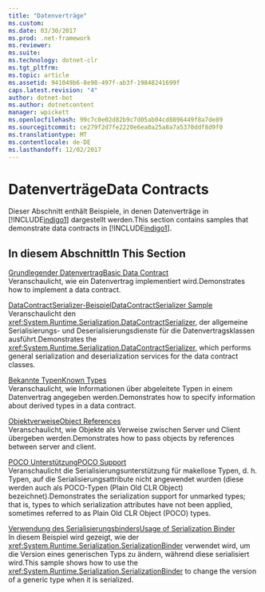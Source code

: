 ```yaml
---
title: "Datenverträge"
ms.custom: 
ms.date: 03/30/2017
ms.prod: .net-framework
ms.reviewer: 
ms.suite: 
ms.technology: dotnet-clr
ms.tgt_pltfrm: 
ms.topic: article
ms.assetid: 941049b6-8e98-497f-ab3f-19848241699f
caps.latest.revision: "4"
author: dotnet-bot
ms.author: dotnetcontent
manager: wpickett
ms.openlocfilehash: 99c7c0e02d82b9c7d05ab04cd8896449f8a7de89
ms.sourcegitcommit: ce279f2d7fe2220e6ea0a25a8a7a5370ddf8d9f0
ms.translationtype: MT
ms.contentlocale: de-DE
ms.lasthandoff: 12/02/2017
---
```

# <a name="data-contracts"></a><span data-ttu-id="4e2f7-102">Datenverträge</span><span class="sxs-lookup"><span data-stu-id="4e2f7-102">Data Contracts</span></span>
<span data-ttu-id="4e2f7-103">Dieser Abschnitt enthält Beispiele, in denen Datenverträge in [!INCLUDE[indigo1](../../../../includes/indigo1-md.md)] dargestellt werden.</span><span class="sxs-lookup"><span data-stu-id="4e2f7-103">This section contains samples that demonstrate data contracts in [!INCLUDE[indigo1](../../../../includes/indigo1-md.md)].</span></span>  
  
## <a name="in-this-section"></a><span data-ttu-id="4e2f7-104">In diesem Abschnitt</span><span class="sxs-lookup"><span data-stu-id="4e2f7-104">In This Section</span></span>  
 [<span data-ttu-id="4e2f7-105">Grundlegender Datenvertrag</span><span class="sxs-lookup"><span data-stu-id="4e2f7-105">Basic Data Contract</span></span>](../../../../docs/framework/wcf/samples/basic-data-contract.md)  
 <span data-ttu-id="4e2f7-106">Veranschaulicht, wie ein Datenvertrag implementiert wird.</span><span class="sxs-lookup"><span data-stu-id="4e2f7-106">Demonstrates how to implement a data contract.</span></span>  
  
 [<span data-ttu-id="4e2f7-107">DataContractSerializer-Beispiel</span><span class="sxs-lookup"><span data-stu-id="4e2f7-107">DataContractSerializer Sample</span></span>](../../../../docs/framework/wcf/samples/datacontractserializer-sample.md)  
 <span data-ttu-id="4e2f7-108">Veranschaulicht den <xref:System.Runtime.Serialization.DataContractSerializer>, der allgemeine Serialisierungs- und Deserialisierungsdienste für die Datenvertragsklassen ausführt.</span><span class="sxs-lookup"><span data-stu-id="4e2f7-108">Demonstrates the <xref:System.Runtime.Serialization.DataContractSerializer>, which performs general serialization and deserialization services for the data contract classes.</span></span>  
  
 [<span data-ttu-id="4e2f7-109">Bekannte Typen</span><span class="sxs-lookup"><span data-stu-id="4e2f7-109">Known Types</span></span>](../../../../docs/framework/wcf/samples/known-types.md)  
 <span data-ttu-id="4e2f7-110">Veranschaulicht, wie Informationen über abgeleitete Typen in einem Datenvertrag angegeben werden.</span><span class="sxs-lookup"><span data-stu-id="4e2f7-110">Demonstrates how to specify information about derived types in a data contract.</span></span>  
  
 [<span data-ttu-id="4e2f7-111">Objektverweise</span><span class="sxs-lookup"><span data-stu-id="4e2f7-111">Object References</span></span>](../../../../docs/framework/wcf/samples/object-references.md)  
 <span data-ttu-id="4e2f7-112">Veranschaulicht, wie Objekte als Verweise zwischen Server und Client übergeben werden.</span><span class="sxs-lookup"><span data-stu-id="4e2f7-112">Demonstrates how to pass objects by references between server and client.</span></span>  
  
 [<span data-ttu-id="4e2f7-113">POCO Unterstützung</span><span class="sxs-lookup"><span data-stu-id="4e2f7-113">POCO Support</span></span>](../../../../docs/framework/wcf/samples/poco-support.md)  
 <span data-ttu-id="4e2f7-114">Veranschaulicht die Serialisierungsunterstützung für makellose Typen, d. h. Typen, auf die Serialisierungsattribute nicht angewendet wurden (diese werden auch als POCO-Typen (Plain Old CLR Object) bezeichnet).</span><span class="sxs-lookup"><span data-stu-id="4e2f7-114">Demonstrates the serialization support for unmarked types; that is, types to which serialization attributes have not been applied, sometimes referred to as Plain Old CLR Object (POCO) types.</span></span>  
  
 [<span data-ttu-id="4e2f7-115">Verwendung des Serialisierungsbinders</span><span class="sxs-lookup"><span data-stu-id="4e2f7-115">Usage of Serialization Binder</span></span>](../../../../docs/framework/wcf/samples/usage-of-serialization-binder.md)  
 <span data-ttu-id="4e2f7-116">In diesem Beispiel wird gezeigt, wie der <xref:System.Runtime.Serialization.SerializationBinder> verwendet wird, um die Version eines generischen Typs zu ändern, während diese serialisiert wird.</span><span class="sxs-lookup"><span data-stu-id="4e2f7-116">This sample shows how to use the <xref:System.Runtime.Serialization.SerializationBinder> to change the version of a generic type when it is serialized.</span></span>

